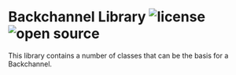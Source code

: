 # Backchannel Library ![license](https://img.shields.io/badge/license-MIT-green) ![open source](https://badgen.net/badge/open/source/blue?icon=github)

This library contains a number of classes that can be the basis for a Backchannel.
